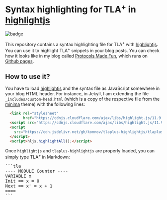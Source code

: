 # Syntax highlighting for TLA<sup>+</sup> in [highlightjs][]

![badge](https://github.com/konnov/tlaplus-highlightjs/actions/workflows/ci.yml/badge.svg)

This repository contains a syntax highlighting file for TLA<sup>+</sup> with
[highlightjs][]. You can use it to highlight TLA<sup>+</sup> snippets in your
blog posts. You can check how it looks like in my blog called
[Protocols Made Fun][], which runs on [Github pages][].

## How to use it?

You have to load [highlightjs][] and the syntax file as JavaScript somewhere in
your blog HTML header. For instance, in Jekyll, I am extending the file
`_includes/custom-head.html` (which is a copy of the respective file from the
[minima][] theme) with the following lines:

```html
  <link rel="stylesheet"
        href="https://cdnjs.cloudflare.com/ajax/libs/highlight.js/11.9.0/styles/isbl-editor-light.css"></link>
  <script src="https://cdnjs.cloudflare.com/ajax/libs/highlight.js/11.9.0/highlight.min.js"></script>
  <script
    src="https://cdn.jsdelivr.net/gh/konnov/tlaplus-highlightjs/tlaplus-minified.js">
  </script>
  <script>hljs.highlightAll();</script>
```

Once `highlightjs` and `tlaplus-highlightjs` are properly loaded, you can simply
type TLA<sup>+</sup> in Markdown:

<pre>
```tla
---- MODULE Counter ----
VARIABLE x
Init == x = 0
Next == x' = x + 1
====
```
</pre>


[highlightjs]: https://highlightjs.org/
[Protocols Made Fun]: https://konnov.github.io/protocols-made-fun/
[minima]: https://github.com/jekyll/minima
[Github pages]: https://pages.github.com/
